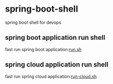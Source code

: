 # spring-boot-shell
spring boot shell for devops
## spring boot application run shell
fast run spring boot application:[run.sh](run/README.md)
## spring cloud application run shell
fast run spring cloud application:[run-cloud.sh](run-cloud/README.md)